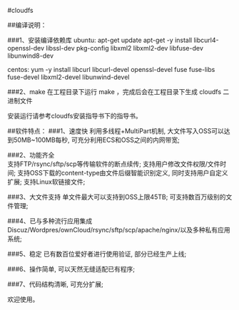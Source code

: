 #cloudfs

##编译说明：

###1、安装编译依赖库
ubuntu: 
apt-get update
apt-get -y install libcurl4-openssl-dev libssl-dev pkg-config libxml2 libxml2-dev libfuse-dev libunwind8-dev

centos: 
yum -y install libcurl libcurl-devel openssl-devel fuse fuse-libs fuse-devel libxml2-devel libunwind-devel

###2、make
在工程目录下运行 make ，完成后会在工程目录下生成 cloudfs 二进制文件

安装运行请参考cloudfs安装指导书下的指导书。


##软件特点：
###1、速度快 
    利用多线程+MultiPart机制, 大文件写入OSS可以达到50MB~100MB每秒, 可充分利用ECS和OSS之间的内网带宽;

###2、功能齐全     
	支持FTP/rsync/sftp/scp等传输软件的断点续传;
    支持用户修改文件权限/文件时间;
	支持OSS下载的content-type由文件后缀智能识别定义, 同时支持用户自定义扩展;
	支持Linux软链接文件;
	
###3、大文件支持
    单文件最大可以支持到OSS上限45TB;
    可支持数百万级别的文件管理;	

###4、已与多种流行应用集成
    Discuz/Wordpres/ownCloud/rsync/sftp/scp/apache/nginx/以及多种私有应用系统;

###5、稳定	
    已有数百位爱好者进行使用验证, 部分已经生产上线;

###6、操作简单, 可以天然无缝适配已有程序;	
	
###7、代码结构清晰, 可充分扩展;	

欢迎使用。
